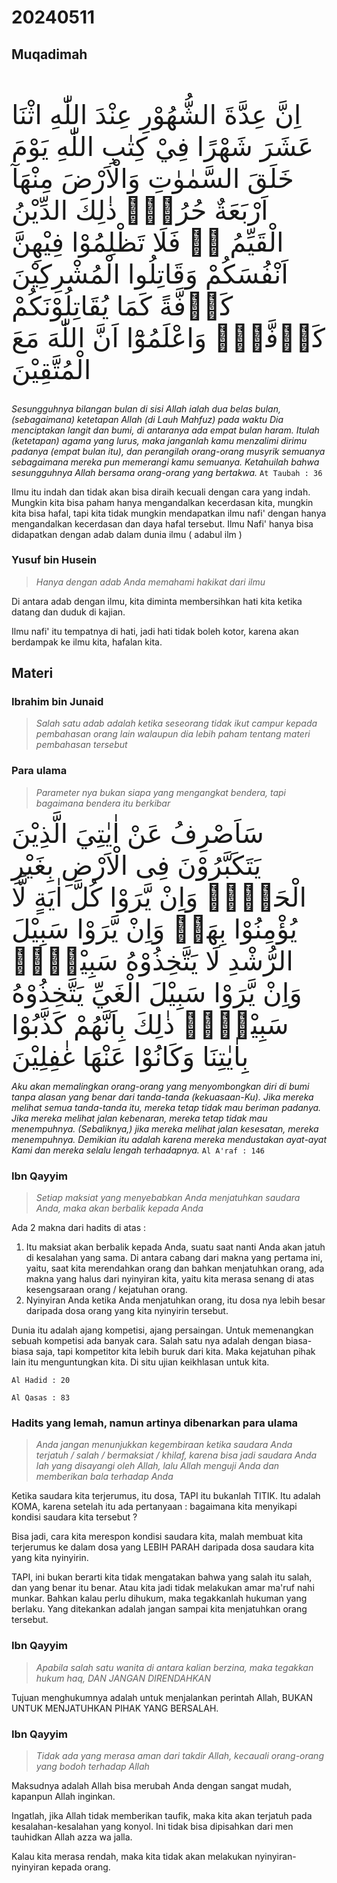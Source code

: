 # 20240511

## Muqadimah
<h1 style="font-size: 3em; font-weight: normal;">
اِنَّ عِدَّةَ الشُّهُوْرِ عِنْدَ اللّٰهِ اثْنَا عَشَرَ شَهْرًا فِيْ كِتٰبِ اللّٰهِ يَوْمَ خَلَقَ السَّمٰوٰتِ وَالْاَرْضَ مِنْهَآ اَرْبَعَةٌ حُرُمٌۗ ذٰلِكَ الدِّيْنُ الْقَيِّمُ ەۙ فَلَا تَظْلِمُوْا فِيْهِنَّ اَنْفُسَكُمْ وَقَاتِلُوا الْمُشْرِكِيْنَ كَاۤفَّةً كَمَا يُقَاتِلُوْنَكُمْ كَاۤفَّةًۗ وَاعْلَمُوْٓا اَنَّ اللّٰهَ مَعَ الْمُتَّقِيْنَ
</h1>

_Sesungguhnya bilangan bulan di sisi Allah ialah dua belas bulan, (sebagaimana) ketetapan Allah (di Lauh Mahfuz) pada waktu Dia menciptakan langit dan bumi, di antaranya ada empat bulan haram. Itulah (ketetapan) agama yang lurus, maka janganlah kamu menzalimi dirimu padanya (empat bulan itu), dan perangilah orang-orang musyrik semuanya sebagaimana mereka pun memerangi kamu semuanya. Ketahuilah bahwa sesungguhnya Allah bersama orang-orang yang bertakwa._ ```At Taubah : 36```

Ilmu itu indah dan tidak akan bisa diraih kecuali dengan cara yang indah. Mungkin kita bisa paham hanya mengandalkan kecerdasan kita, mungkin kita bisa hafal, tapi kita tidak mungkin mendapatkan ilmu nafi' dengan hanya mengandalkan kecerdasan dan daya hafal tersebut. Ilmu Nafi' hanya bisa didapatkan dengan adab dalam dunia ilmu ( adabul ilm )

### Yusuf bin Husein
>_Hanya dengan adab Anda memahami hakikat dari ilmu_

Di antara adab dengan ilmu, kita diminta membersihkan hati kita ketika datang dan duduk di kajian.

Ilmu nafi' itu tempatnya di hati, jadi hati tidak boleh kotor, karena akan berdampak ke ilmu kita, hafalan kita.

## Materi

### Ibrahim bin Junaid
>_Salah satu adab adalah ketika seseorang tidak ikut campur kepada pembahasan orang lain walaupun dia lebih paham tentang materi pembahasan tersebut_

### Para ulama
>_Parameter nya bukan siapa yang mengangkat bendera, tapi bagaimana bendera itu berkibar_

<span style="font-size: 3em;">
 سَاَصْرِفُ عَنْ اٰيٰتِيَ الَّذِيْنَ يَتَكَبَّرُوْنَ فِى الْاَرْضِ بِغَيْرِ الْحَقِّۗ وَاِنْ يَّرَوْا كُلَّ اٰيَةٍ لَّا يُؤْمِنُوْا بِهَاۚ وَاِنْ يَّرَوْا سَبِيْلَ الرُّشْدِ لَا يَتَّخِذُوْهُ سَبِيْلًاۚ وَاِنْ يَّرَوْا سَبِيْلَ الْغَيِّ يَتَّخِذُوْهُ سَبِيْلًاۗ ذٰلِكَ بِاَنَّهُمْ كَذَّبُوْا بِاٰيٰتِنَا وَكَانُوْا عَنْهَا غٰفِلِيْنَ
</span>

_Aku akan memalingkan orang-orang yang menyombongkan diri di bumi tanpa alasan yang benar dari tanda-tanda (kekuasaan-Ku). Jika mereka melihat semua tanda-tanda itu, mereka tetap tidak mau beriman padanya. Jika mereka melihat jalan kebenaran, mereka tetap tidak mau menempuhnya. (Sebaliknya,) jika mereka melihat jalan kesesatan, mereka menempuhnya. Demikian itu adalah karena mereka mendustakan ayat-ayat Kami dan mereka selalu lengah terhadapnya._ ```Al A'raf : 146```

### Ibn Qayyim
>_Setiap maksiat yang menyebabkan Anda menjatuhkan saudara Anda, maka akan berbalik kepada Anda_

Ada 2 makna dari hadits di atas :

1. Itu maksiat akan berbalik kepada Anda, suatu saat nanti Anda akan jatuh di kesalahan yang sama. Di antara cabang dari makna yang pertama ini, yaitu, saat kita merendahkan orang dan bahkan menjatuhkan orang, ada makna yang halus dari nyinyiran kita, yaitu kita merasa senang di atas kesengsaraan orang / kejatuhan orang.
2. Nyinyiran Anda ketika Anda menjatuhkan orang, itu dosa nya lebih besar daripada dosa orang yang kita nyinyirin tersebut.

Dunia itu adalah ajang kompetisi, ajang persaingan. Untuk memenangkan sebuah kompetisi ada banyak cara. Salah satu nya adalah dengan biasa-biasa saja, tapi kompetitor kita lebih buruk dari kita. Maka kejatuhan pihak lain itu menguntungkan kita. Di situ ujian keikhlasan untuk kita.

<span style="font-size: 3em;">
</span>

```Al Hadid : 20```

<span style="font-size: 3em;">
</span>

```Al Qasas : 83```

### Hadits yang lemah, namun artinya dibenarkan para ulama
>_Anda jangan menunjukkan kegembiraan ketika saudara Anda terjatuh / salah / bermaksiat / khilaf, karena bisa jadi saudara Anda lah yang disayangi oleh Allah, lalu Allah menguji Anda dan memberikan bala terhadap Anda_

Ketika saudara kita terjerumus, itu dosa, TAPI itu bukanlah TITIK. Itu adalah KOMA, karena setelah itu ada pertanyaan : bagaimana kita menyikapi kondisi saudara kita tersebut ?

Bisa jadi, cara kita merespon kondisi saudara kita, malah membuat kita terjerumus ke dalam dosa yang LEBIH PARAH daripada dosa saudara kita yang kita nyinyirin.

TAPI, ini bukan berarti kita tidak mengatakan bahwa yang salah itu salah, dan yang benar itu benar. Atau kita jadi tidak melakukan amar ma'ruf nahi munkar. Bahkan kalau perlu dihukum, maka tegakkanlah hukuman yang berlaku. Yang ditekankan adalah jangan sampai kita menjatuhkan orang tersebut.

### Ibn Qayyim
>_Apabila salah satu wanita di antara kalian berzina, maka tegakkan hukum haq, DAN JANGAN DIRENDAHKAN_

Tujuan menghukumnya adalah untuk menjalankan perintah Allah, BUKAN UNTUK MENJATUHKAN PIHAK YANG BERSALAH.

### Ibn Qayyim
>_Tidak ada yang merasa aman dari takdir Allah, kecauali orang-orang yang bodoh terhadap Allah_

Maksudnya adalah Allah bisa merubah Anda dengan sangat mudah, kapanpun Allah inginkan.

Ingatlah, jika Allah tidak memberikan taufik, maka kita akan terjatuh pada kesalahan-kesalahan yang konyol. Ini tidak bisa dipisahkan dari men tauhidkan Allah azza wa jalla.

Kalau kita merasa rendah, maka kita tidak akan melakukan nyinyiran-nyinyiran kepada orang.